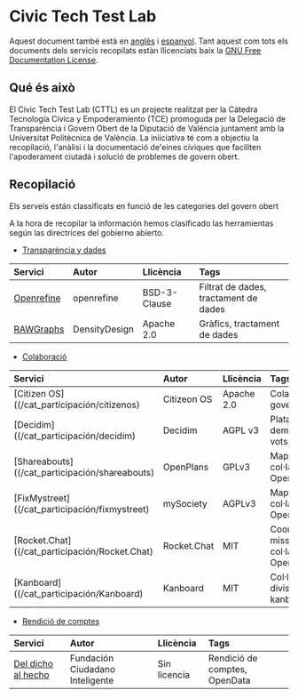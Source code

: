 # Civic Tech Test Lab

Aquest document també està en [anglès](README_en.md) i [espanyol](/README.md). Tant aquest com tots els documents dels servicis recopilats estàn llicenciats baix la [GNU Free Documentation License](/LICENSE).
## Qué és això

El Civic Tech Test Lab (CTTL) es un projecte realitzat per la Cátedra Tecnología Cívica y Empoderamiento (TCE) promoguda per la Delegació de Transparència i Govern Obert de la Diputació de Valéncia juntament amb la Universitat Politècnica de València. La iniiciativa té com a objectiu la recopilació, l'anàlisi i la documentació de'eines cíviques que faciliten l'apoderament ciutadá i solució de problemes de govern obert.


## Recopilació
Els serveis están classificats en funció de les categories del govern obert


A la hora de recopilar la información hemos clasificado las herramientas según las directrices del gobierno abierto.

- [Transparència y dades](/cat_tyd)


| Servici   | Autor       | Llicència   | Tags |
| :--------- | :---------- | :--------- | :------ |
| [Openrefine](/cat_tyd/openrefine) | openrefine | BSD-3-Clause| Filtrat de dades, tractament de dades
| [RAWGraphs](/cat_tyd/RAWGraphs) | DensityDesign| Apache 2.0| Gràfics, tractament de dades

- [Colaboració](/cat_participación)

| Servici   | Autor       | Llicència   | Tags |
| :--------- | :---------- | :--------- | :------ |
| [Citizen OS]((/cat_participación/citizenos) | Citizeon OS | Apache 2.0 | Colaboració, vots, govern obert|
| [Decidim]((/cat_participación/decidim) | Decidim| AGPL v3| Plataform digital democràtica, vots, govern obert |
| [Shareabouts]((/cat_participación/shareabouts) | OpenPlans| GPLv3 | Mapes col·laboratives, OpenData|
| [FixMystreet]((/cat_participación/fixmystreet) | mySociety| AGPLv3| Mapes col·laboratives, OpenData|
| [Rocket.Chat]((/cat_participación/Rocket.Chat) | Rocket.Chat| MIT| Coordinació, missatgeriaMapes col·laboratives, OpenData|
| [Kanboard]((/cat_participación/Kanboard) | Kanboard| MIT| Col·laboració, divisió de tasqies. kanban

- [Rendició de comptes](/cat_rdc)

| Servici   | Autor       | Llicència   | Tags |
| :--------- | :---------- | :--------- | :------ |
| [Del dicho al hecho](/cat_rdc/ddh) | Fundación Ciudadano Inteligente| Sin licencia|Rendició de comptes, OpenData
